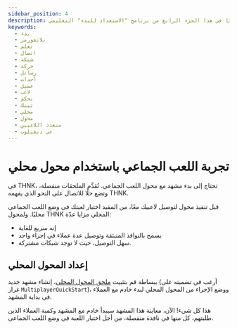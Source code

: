 ```yaml
---
sidebar_position: 4
description: اللعبة ليست نفسها تمامًا في اللعب الجماعي مما هي في اللعب الفردي. تعلم كيفية معاينة واختبار اللعب الجماعي للعبتك محليًا في هذا الجزء الرابع من برنامج "الاستعداد للبدء" التعليمي!
keywords:
  - بدء
  - بلاتفورمر
  - تعلم
  - اتصال
  - شبكة
  - حركة
  - رسائل
  - أحداث
  - عميل
  - لاعب
  - تحكم
  - ثينك
  - محلي
  - محول
  - متعدد اللاعبين
  - جي ديفيلوب
---
```


# تجربة اللعب الجماعي باستخدام محول محلي

في THNK، تحتاج إلى بدء مشهد مع محول اللعب الجماعي. تُقدَّم الملحقات منفصلة، وتضع حلًا للاتصال على النحو الذي يفهمه THNK.

قبل تنفيذ محول لتوصيل لاعبيك معًا، من المفيد اختبار لعبتك في وضع اللعب الجماعي محليًا. ولمحول THNK المحلي مزايا عدّة:

- إنه سريع للغاية
- يسمح بالنوافذ المنبثقة وتوصيل عدة عملاء في إجراء واحد
- سهل التوصيل، حيث لا توجد شبكات مشتركة.

## إعداد المحول المحلي

ببساطة قم بتثبيت [ملحق المحول المحلي](https://raw.githubusercontent.com/arthuro555/THNK/master/extensions/THNK_Local.json)، إنشاء مشهد جديد (أرغب في تسميته على غرار `MultiplayerQuickStart`)، ووضع الإجراء من المحول المحلي لبدء خادم مع العملاء في بداية المشهد.

هذا كل شيء! الآن، معاينة هذا المشهد سيبدأ خادم مع المشهد وكمية العملاء الذين طلبتهم، كل منها في نافذة منفصلة، من أجل اختبار اللعبة في وضع اللعب الجماعي.
